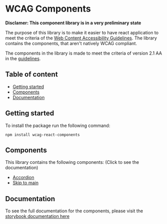 # WCAG Components

**Disclamer: This component library is in a very preliminary state**

The purpose of this library is to make it easier to have react application to meet the criteria of the [Web Content Accessibility Guidelines](https://www.w3.org/WAI/standards-guidelines/wcag/). The library contains the components, that aren't natively WCAG compliant.

The components in the library is made to meet the criteria of version 2.1 AA in the [guidelines](https://www.w3.org/TR/WCAG21/).

## Table of content
  - [Getting started](#getting-started)
  - [Components](#components)
  - [Documentation](#documentation)
## Getting started

To install the package run the following command:

```
npm install wcag-react-components
```

## Components

This library contains the following components: (Click to see the documentation)

- [Accordion](https://frederiknygaard.github.io/wcag-react-components/?path=/story/documentation-accordion--page)
- [Skip to main](https://frederiknygaard.github.io/wcag-react-components/?path=/story/documentation-skiptomain--page)


## Documentation
To see the full documentation for the components, please visit the [storybook documentation here](https://frederiknygaard.github.io/wcag-react-components/?path=/story/documentation-getting-started--page)